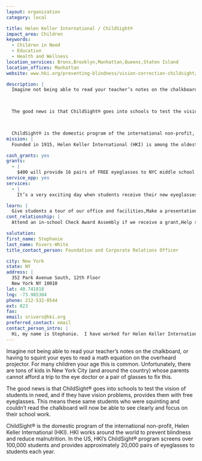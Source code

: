 ```yaml
---
layout: organization
category: local

title: Helen Keller International / ChildSight®
impact_area: Children
keywords: 
  - Children in Need
  - Education
  - Health and Wellness
location_services: Bronx,Brooklyn,Manhattan,Queens,Staten Island
location_offices: Manhattan
website: www.hki.org/preventing-blindness/vision-correction-childsight/

description: |
  Imagine not being able to read your teacher’s notes on the chalkboard, or having to squint your eyes to read a math equation on the overheard projector.  For many children your age this is common.   Unfortunately, there are tons of kids in New York City (and around the country) whose parents cannot afford a trip to the eye doctor or a pair of glasses to fix this.

  

  The good news is that ChildSight® goes into schools to test the vision of students in need, and if they have vision problems, provides them with free eyeglasses.  This means these same students who were squinting and couldn’t read the chalkboard will now be able to see clearly and focus on their school work.

  

  ChildSight® is the domestic program of the international non-profit, Helen Keller International (HKI).  HKI works around the world to prevent blindness and reduce malnutrition.  In the US, HKI’s ChildSight® program screens over 100,000 students and provides approximately 20,000 pairs of eyeglasses to students each year.
mission: |
  Founded in 1915, Helen Keller International (HKI) is among the oldest international nonprofit organizations devoted to fighting and treating preventable blindness and malnutrition. HKI is headquartered in New York City, and has programs in 22 countries in Africa and Asia as well as in the United States.  HKI builds local capacity by establishing sustainable programs, and provides scientific and technical assistance and data to governments and international, regional, national and local organizations around the world.

cash_grants: yes
grants: 
  - |
    $400 will provide 16 pairs of FREE eyeglasses to NYC middle school students who are in need (this equals about $25 per child).  These students will receive a vision screening to determine their need, and then an eye doctor will examine them to figure out their exact prescription.  After they pick out frames they like, in 2 weeks a brand new pair of eyeglasses will be delivered to them at school!
service_opp: yes
services: 
  - |
    It’s a very exciting day when students receive their new eyeglasses from ChildSight®.  While all students are excited to see clearly, some are a little shy about having to wear glasses.  To encourage them to wear their glasses with pride, Penny Harvesters could draw pictures and/or write cards telling these students how cool their new glasses are and welcoming them to a world of clear vision.

learn: |
  Give students a tour of our office and facilities,Make a presentation about our organization,Speak over the phone about our work
cont_relationship: |
  Attend an in-school Check Award Assembly if we receive a grant,Help students tell local newspapers and media about their grant and/or project with us,Collect pennies during the Penny Harvest next fall

salutation: 
first_name: Stephanie
last_name: Rivers-White
title_contact_person: Foundation and Corporate Relations Officer

city: New York
state: NY
address: |
  352 Park Avenue South, 12th Floor  
  New York NY 10010
lat: 40.741818
lng: -73.985304
phone: 212-532-0544
ext: 823
fax: 
email: srivers@hki.org
preferred_contact: email
contact_person_intro: |
  Hi, my name is Stephanie.  I have worked for Helen Keller International with the ChildSight® program for more than 2 years.  My job is to raise money so that ChildSight® can continue to provide kids with glasses.  My favorite part of my job is hearing from students who had their vision corrected through ChildSight®.
---
```

Imagine not being able to read your teacher’s notes on the chalkboard, or having to squint your eyes to read a math equation on the overheard projector.  For many children your age this is common.   Unfortunately, there are tons of kids in New York City (and around the country) whose parents cannot afford a trip to the eye doctor or a pair of glasses to fix this.



The good news is that ChildSight® goes into schools to test the vision of students in need, and if they have vision problems, provides them with free eyeglasses.  This means these same students who were squinting and couldn’t read the chalkboard will now be able to see clearly and focus on their school work.



ChildSight® is the domestic program of the international non-profit, Helen Keller International (HKI).  HKI works around the world to prevent blindness and reduce malnutrition.  In the US, HKI’s ChildSight® program screens over 100,000 students and provides approximately 20,000 pairs of eyeglasses to students each year.